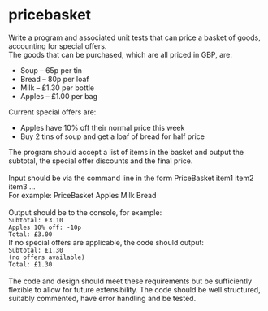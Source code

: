 # pricebasket

Write a program and associated unit tests that can price a basket of goods, accounting for special offers.
<br/>
The goods that can be purchased, which are all priced in GBP, are:
<ul>
<li>Soup – 65p per tin</li>
<li>Bread – 80p per loaf</li>
<li>Milk – £1.30 per bottle</li>
<li>Apples – £1.00 per bag</li>
</ul>
Current special offers are:
<ul>
<li>Apples have 10% off their normal price this week</li>
<li>Buy 2 tins of soup and get a loaf of bread for half price</li>
</ul>
The program should accept a list of items in the basket and output the subtotal, the special offer discounts and the final
price.
<br/><br/>
Input should be via the command line in the form PriceBasket item1 item2 item3 …
<br/>
For example: PriceBasket Apples Milk Bread
<br/><br/>
Output should be to the console, for example:<br/>
<code>Subtotal: £3.10</code><br/>
<code>Apples 10% off: -10p</code><br/>
<code>Total: £3.00</code><br/>
If no special offers are applicable, the code should output: <br/>
<code>Subtotal: £1.30</code><br/>
<code>(no offers available)</code><br/>
<code>Total: £1.30</code><br/><br/>
The code and design should meet these requirements but be sufficiently flexible to allow for future extensibility. The
code should be well structured, suitably commented, have error handling and be tested.

